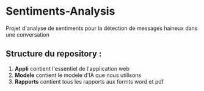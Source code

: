 # Sentiments-Analysis
Projet d'analyse de sentiments pour la détection de messages haineux dans une conversation


## Structure du repository :
1. **Appli** contient l'essentiel de l'application web
2. **Modele** contient le modele d'IA que nous utilisons
3. **Rapports** contient tous les rapports aux formts word et pdf
